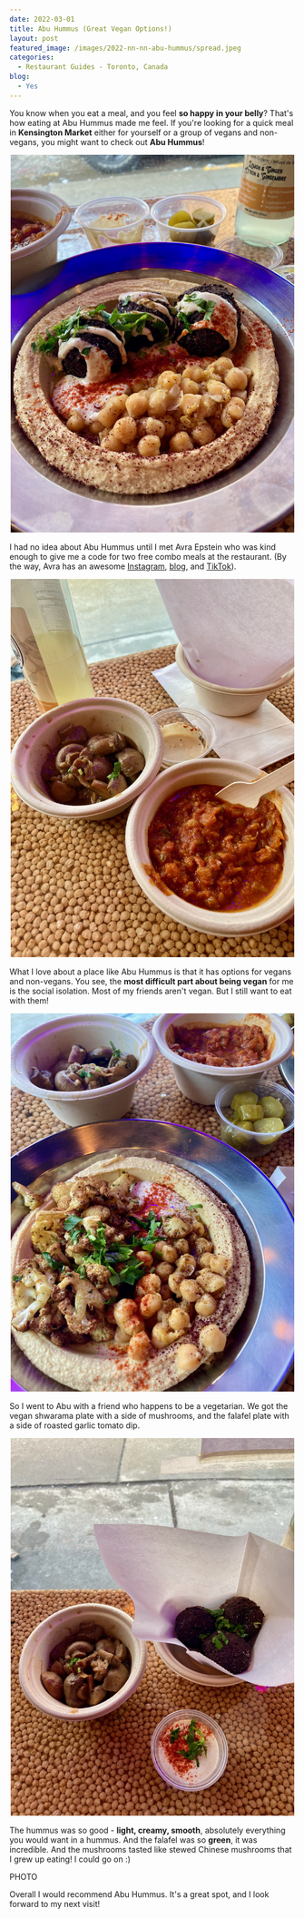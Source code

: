 ```yaml
---
date: 2022-03-01
title: Abu Hummus (Great Vegan Options!)
layout: post
featured_image: /images/2022-nn-nn-abu-hummus/spread.jpeg
categories:
  - Restaurant Guides - Toronto, Canada
blog:
  - Yes
---
```


You know when you eat a meal, and you feel **so happy in your belly**? That's how eating at Abu Hummus made me feel. If you're looking for a quick meal in **Kensington Market** either for yourself or a group of vegans and non-vegans, you might want to check out **Abu Hummus**! 

<p align="center">
<img src="/images/2022-nn-nn-abu-hummus/falafel.jpeg" width="500"
alt="Falafel.">
</p>

I had no idea about Abu Hummus until I met Avra Epstein who was kind enough to give me a code for two free combo meals at the restaurant. (By the way, Avra has an awesome [Instagram](https://www.instagram.com/avraepstein/), [blog](http://www.lovewildlivefree.com/), and [TikTok](https://www.tiktok.com/@avraepstein?lang=en)).

<p align="center">
<img src="/images/2022-nn-nn-abu-hummus/sides.jpeg" width="500"
alt="Roasted tomatoes and garlic with mushrooms.">
</p>


What I love about a place like Abu Hummus is that it has options for vegans and non-vegans. You see, the **most difficult part about being vegan** for me is the social isolation. Most of my friends aren't vegan. But I still want to eat with them!


<p align="center">
<img src="/images/2022-nn-nn-abu-hummus/shawarma.jpeg" width="500"
alt="Cauliflower shawarma hummus plate.">
</p>

So I went to Abu with a friend who happens to be a vegetarian. We got the vegan shwarama plate with a side of mushrooms, and the falafel plate with a side of roasted garlic tomato dip. 

<p align="center">
<img src="/images/2022-nn-nn-abu-hummus/mushroom_falafel.jpeg" width="500"
alt="Falafel with tahini sauce and mushrooms.">
</p>

The hummus was so good - **light, creamy, smooth**, absolutely everything you would want in a hummus. And the falafel was so **green**, it was incredible. And the mushrooms tasted like stewed Chinese mushrooms that I grew up eating! I could go on :)

PHOTO

Overall I would recommend Abu Hummus. It's a great spot, and I look forward to my next visit!

<!-- TO DO Details about the company, ownership, etc. -->